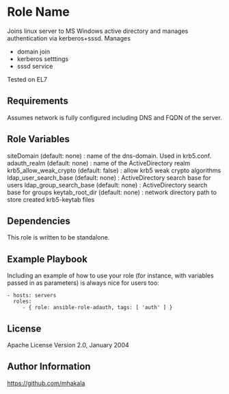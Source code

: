 Role Name
=========

Joins linux server to MS Windows active directory and manages authentication via kerberos+sssd. Manages
- domain join
- kerberos setttings
- sssd service

Tested on EL7

Requirements
------------

Assumes network is fully configured including DNS and FQDN of the server.

Role Variables
--------------

siteDomain             (default: none)  : name of the dns-domain. Used in krb5.conf.
adauth_realm           (default: none)  : name of the ActiveDirectory realm
krb5_allow_weak_crypto (default: false) : allow krb5 weak crypto algorithms
ldap_user_search_base  (default: none)  : ActiveDirectory search base for users
ldap_group_search_base (default: none)  : ActiveDirectory search base for groups
keytab_root_dir        (default: none)  : network directory path to store created krb5-keytab files


Dependencies
------------

This role is written to be standalone.

Example Playbook
----------------

Including an example of how to use your role (for instance, with variables passed in as parameters) is always nice for users too:

    - hosts: servers
      roles:
         - { role: ansible-role-adauth, tags: [ 'auth' ] }

License
-------

Apache License
Version 2.0, January 2004


Author Information
------------------
https://github.com/mhakala

